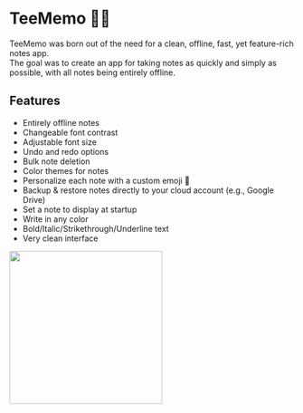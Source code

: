 # TeeMemo 📝🦉
TeeMemo was born out of the need for a clean, offline, fast, yet feature-rich notes app.  
The goal was to create an app for taking notes as quickly and simply as possible, with all notes being entirely offline.
## Features
- Entirely offline notes
- Changeable font contrast
- Adjustable font size
- Undo and redo options
- Bulk note deletion
- Color themes for notes
- Personalize each note with a custom emoji 🦉
- Backup & restore notes directly to your cloud account (e.g., Google Drive)
- Set a note to display at startup
- Write in any color
- Bold/Italic/Strikethrough/Underline text
- Very clean interface

<a href="https://play.google.com">
    <img src="https://user-images.githubusercontent.com/92587825/277521178-29b7e0ef-f81b-4353-be42-5c65f7d4cfbe.png" width="270">
</a>

